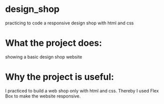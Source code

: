 # design_shop
practicing to code a responsive design shop with html and css

# What the project does:
showing a basic design shop website
# Why the project is useful:
I practiced to build a web shop only with html and css. Thereby I used Flex Box to make the website responsive.

